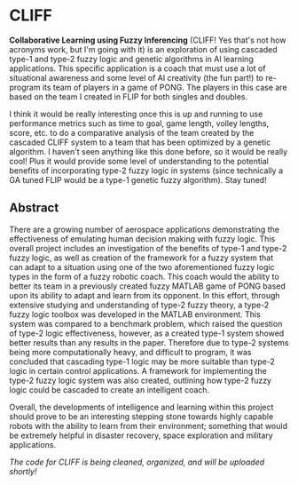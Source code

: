 # CLIFF

<b>Collaborative Learning using Fuzzy Inferencing</b> (CLIFF! Yes that's not how acronyms work, but I'm going with it) is an exploration of using cascaded type-1 and type-2 fuzzy logic and genetic algorithms in AI learning applications. This specific application is a coach that must use a lot of situational awareness and some level of AI creativity (the fun part!) to re-program its team of players in a game of PONG. The players in this case are based on the team I created in FLIP for both singles and doubles.

I think it would be really interesting once this is up and running to use performance metrics such as time to goal, game length, volley lengths, score, etc. to do a comparative analysis of the team created by the cascaded CLIFF system to a team that has been optimized by a genetic algorithm. I haven't seen anything like this done before, so it would be really cool! Plus it would provide some level of understanding to the potential benefits of incorporating type-2 fuzzy logic in systems (since technically a GA tuned FLIP would be a type-1 genetic fuzzy algorithm). Stay tuned!

<h2>Abstract</h2>
There are a growing number of aerospace applications demonstrating the effectiveness of emulating human decision making with fuzzy logic. This overall project includes an investigation of the benefits of type-1 and type-2 fuzzy logic, as well as creation of the framework for a fuzzy system that can adapt to a situation using one of the two aforementioned fuzzy logic types in the form of a fuzzy robotic coach. This coach would the ability to better its team in a previously created fuzzy MATLAB game of PONG based upon its ability to adapt and learn from its opponent. In this effort, through extensive studying and understanding of type-2 fuzzy theory, a type-2 fuzzy logic toolbox was developed in the MATLAB environment. This system was compared to a benchmark problem, which raised the question of type-2 logic effectiveness, however, as a created type-1 system showed better results than any results in the paper. Therefore due to type-2 systems being more computationally heavy, and difficult to program, it was concluded that cascading type-1 logic may be more suitable than type-2 logic in certain control applications. A framework for implementing the type-2 fuzzy logic system was also created, outlining how type-2 fuzzy logic could be cascaded to create an intelligent coach. 

Overall, the developments of intelligence and learning within this project should prove to be an interesting stepping stone towards highly capable robots with the ability to learn from their environment; something that would be extremely helpful in disaster recovery, space exploration and military applications.


<i>The code for CLIFF is being cleaned, organized, and will be uploaded shortly!</i>

